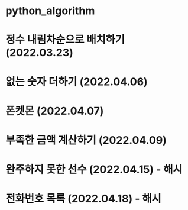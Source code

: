 # python_algorithm
# 정수 내림차순으로 배치하기 (2022.03.23)
# 없는 숫자 더하기 (2022.04.06)
# 폰켓몬 (2022.04.07)
# 부족한 금액 계산하기 (2022.04.09)
# 완주하지 못한 선수 (2022.04.15) - 해시
# 전화번호 목록 (2022.04.18) - 해시
